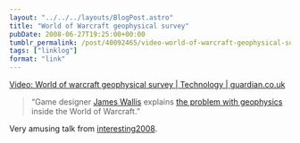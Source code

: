 ```yaml
---
layout: "../../../layouts/BlogPost.astro"
title: "World of Warcraft geophysical survey"
pubDate: 2008-06-27T19:25:00+00:00
tumblr_permalink: /post/40092465/video-world-of-warcraft-geophysical-survey
tags: ["linklog"]
format: "link"
---
```


[Video: World of warcraft geophysical survey | Technology | guardian.co.uk][1]

> “Game designer [James Wallis](http://www.spaaace.com/cope/) explains [the problem with geophysics](http://www.guardian.co.uk/technology/video/2008/jun/25/interesting.world.warcraft) inside the World of Warcraft.”

Very amusing talk from [interesting2008](http://russelldavies.typepad.com/planning/interesting2008/).

[1]: http://www.guardian.co.uk/technology/video/2008/jun/25/interesting.world.warcraft
